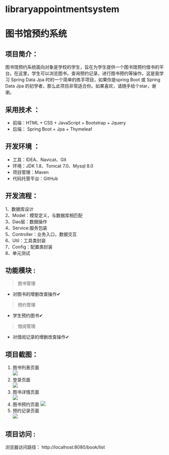 # libraryappointmentsystem

# 图书馆预约系统

## 项目简介：

图书馆预约系统面向对象是学校的学生，旨在为学生提供一个图书馆预约借书的平台。在这里，学生可以浏览图书，查询预约记录，进行图书预约等操作。这是我学习 Spring Data Jpa 时的一个简单的练手项目，如果你是spring Boot 或 Spring Data Jpa 的初学者，那么此项目非常适合你。如果喜欢，请随手给个star，谢谢。

## 采用技术 ： 
- 前端：HTML + CSS + JavaScript + Bootstrap + Jquery
- 后端： Spring Boot + Jpa + Thymeleaf

## 开发环境 ：
- 工具：IDEA、Navicat、Git
- 环境：JDK 1.8、Tomcat 7.0、Mysql 8.0
- 项目管理：Maven
- 代码托管平台：GitHub

## 开发流程：  
1、数据库设计  
2、Model：模型定义，与数据库相匹配  
3、Dao层：数据操作  
4、Service:服务包装  
5、Controller：业务入口，数据交互   
6、Util：工具类封装   
7、Config：配置类封装    
8、单元测试    


## 功能模块 :  

> 图书管理

- 对图书的增删改查操作✔

> 预约管理  

- 学生预约图书✔

> 借阅管理

- 对借阅记录的增删改查操作✔



## 项目截图：
1. 图书列表页面  
![](https://img-blog.csdnimg.cn/20210317022126390.png?x-oss-process=image/watermark,type_ZmFuZ3poZW5naGVpdGk,shadow_10,text_aHR0cHM6Ly9ibG9nLmNzZG4ubmV0L3dlaXhpbl80MzU0ODMxMA==,size_16,color_FFFFFF,t_70)
2. 登录页面  
![](https://img-blog.csdnimg.cn/20210317022740169.png?x-oss-process=image/watermark,type_ZmFuZ3poZW5naGVpdGk,shadow_10,text_aHR0cHM6Ly9ibG9nLmNzZG4ubmV0L3dlaXhpbl80MzU0ODMxMA==,size_16,color_FFFFFF,t_70#pic_center)
3. 图书详情页面  
![](https://img-blog.csdnimg.cn/20210317022811616.png?x-oss-process=image/watermark,type_ZmFuZ3poZW5naGVpdGk,shadow_10,text_aHR0cHM6Ly9ibG9nLmNzZG4ubmV0L3dlaXhpbl80MzU0ODMxMA==,size_16,color_FFFFFF,t_70#pic_center)
4. 图书预约页面
![](https://img-blog.csdnimg.cn/20210317022840306.png?x-oss-process=image/watermark,type_ZmFuZ3poZW5naGVpdGk,shadow_10,text_aHR0cHM6Ly9ibG9nLmNzZG4ubmV0L3dlaXhpbl80MzU0ODMxMA==,size_16,color_FFFFFF,t_70#pic_center) 
5. 预约记录页面  
![](https://img-blog.csdnimg.cn/2021031702290370.png?x-oss-process=image/watermark,type_ZmFuZ3poZW5naGVpdGk,shadow_10,text_aHR0cHM6Ly9ibG9nLmNzZG4ubmV0L3dlaXhpbl80MzU0ODMxMA==,size_16,color_FFFFFF,t_70#pic_center) 


## 项目访问 :  
浏览器访问路径： http://localhost:8080/book/list
